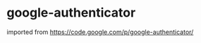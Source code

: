 google-authenticator
====================

imported from https://code.google.com/p/google-authenticator/
